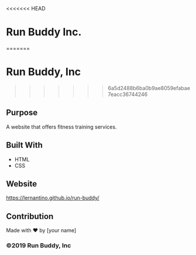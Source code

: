 <<<<<<< HEAD
# Run Buddy Inc.
=======
# Run Buddy, Inc
>>>>>>> 6a5d2488b6ba0b9ae8059efabae7eacc36744246

## Purpose
A website that offers fitness training services. 

## Built With
* HTML
* CSS

## Website
https://lernantino.github.io/run-buddy/

## Contribution
Made with ❤️ by [your name]

### ©️2019 Run Buddy, Inc
